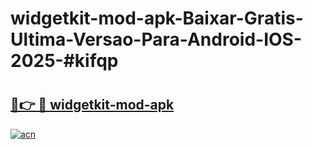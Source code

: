 # widgetkit-mod-apk-Baixar-Gratis-Ultima-Versao-Para-Android-IOS-2025-#kifqp

# <h2><a href="https://ainizakaria.my?title=widgetkit-mod-apk&ref=22M">🔗👉 🔴 widgetkit-mod-apk</a></h2>

[![acn](https://github.com/user-attachments/assets/0f9c940e-d8b0-45ae-aac7-cd30a18b3e1c)](https://ainizakaria.my?title=widgetkit-mod-apk&ref=22M)


